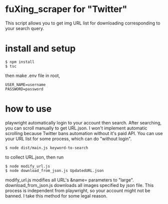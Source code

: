 # fuXing_scraper for "Twitter"

This script allows you to get img URL list for downloading corresponding to your search query.

# install and setup

```
$ npm install
$ tsc
```
then make .env file in root,
```
USER_NAME=username
PASSWORD=password
```

# how to use

playwright automatically login to your account then search. After searching, you can scroll manually to get URL.json.
I won't implement automatic scrolling because Twitter bans automation without it's paid API.
You can use your URL list for some process, which can do "without login".

```
$ node dist/main.js keyword-to-search
```
to collect URL.json, then run
```
$ node modify_url.js
$ node download_from_json.js UpdatedURL.json
```
modify_url.js modifies all URL's &name= parameters to "large". download_from_json.js downloads all images specified by json file.
This process is independent from playwright, so your account might not be banned. I take this method for some legal reason.
